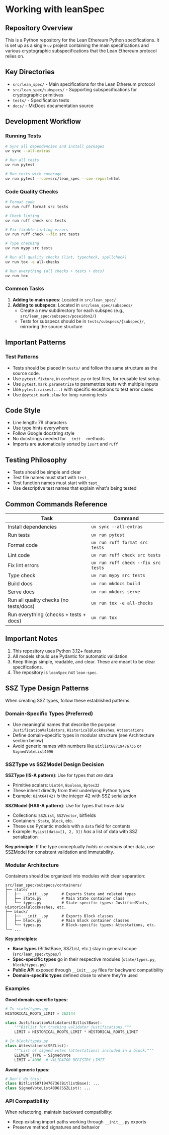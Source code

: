 # Working with leanSpec

## Repository Overview

This is a Python repository for the Lean Ethereum Python specifications. It is set up as
a single `uv` project containing the main specifications and various cryptographic
subspecifications that the Lean Ethereum protocol relies on.

## Key Directories

- `src/lean_spec/` - Main specifications for the Lean Ethereum protocol
- `src/lean_spec/subspecs/` - Supporting subspecifications for cryptographic primitives
- `tests/` - Specification tests
- `docs/` - MkDocs documentation source

## Development Workflow

### Running Tests
```bash
# Sync all dependencies and install packages
uv sync --all-extras

# Run all tests
uv run pytest

# Run tests with coverage
uv run pytest --cov=src/lean_spec --cov-report=html
```

### Code Quality Checks
```bash
# Format code
uv run ruff format src tests

# Check linting
uv run ruff check src tests

# Fix fixable linting errors
uv run ruff check --fix src tests

# Type checking
uv run mypy src tests

# Run all quality checks (lint, typecheck, spellcheck)
uv run tox -e all-checks

# Run everything (all checks + tests + docs)
uv run tox
```

### Common Tasks

1. **Adding to main specs**: Located in `src/lean_spec/`
2. **Adding to subspecs**: Located in `src/lean_spec/subspecs/`
   - Create a new subdirectory for each subspec (e.g., `src/lean_spec/subspecs/poseidon2/`)
   - Tests for subspecs should be in `tests/subspecs/{subspec}/`, mirroring the source structure

## Important Patterns

### Test Patterns
- Tests should be placed in `tests/` and follow the same structure as the source code.
- Use `pytest.fixture`, in `conftest.py` or test files, for reusable test setup.
- Use `pytest.mark.parametrize` to parametrize tests with multiple inputs
- Use `pytest.raises(...)` with specific exceptions to test error cases
- Use `@pytest.mark.slow` for long-running tests

## Code Style

- Line length: 79 characters
- Use type hints everywhere
- Follow Google docstring style
- No docstrings needed for `__init__` methods
- Imports are automatically sorted by `isort` and `ruff`

## Testing Philosophy

- Tests should be simple and clear
- Test file names must start with `test_`
- Test function names must start with `test_`
- Use descriptive test names that explain what's being tested

## Common Commands Reference

| Task                                   | Command                             |
|----------------------------------------|-------------------------------------|
| Install dependencies                   | `uv sync --all-extras`              |
| Run tests                              | `uv run pytest`                     |
| Format code                            | `uv run ruff format src tests`      |
| Lint code                              | `uv run ruff check src tests`       |
| Fix lint errors                        | `uv run ruff check --fix src tests` |
| Type check                             | `uv run mypy src tests`             |
| Build docs                             | `uv run mkdocs build`               |
| Serve docs                             | `uv run mkdocs serve`               |
| Run all quality checks (no tests/docs) | `uv run tox -e all-checks`          |
| Run everything (checks + tests + docs) | `uv run tox`                        |

## Important Notes

1. This repository uses Python 3.12+ features
2. All models should use Pydantic for automatic validation.
3. Keep things simple, readable, and clear. These are meant to be clear specifications.
4. The repository is `leanSpec` not `lean-spec`.

## SSZ Type Design Patterns

When creating SSZ types, follow these established patterns:

### Domain-Specific Types (Preferred)
- Use meaningful names that describe the purpose: `JustificationValidators`, `HistoricalBlockHashes`, `Attestations`
- Define domain-specific types in modular structure (see Architecture section below)
- Avoid generic names with numbers like `Bitlist68719476736` or `SignedVoteList4096`

### SSZType vs SSZModel Design Decision

**SSZType (IS-A pattern)**: Use for types that *are* data
- Primitive scalars: `Uint64`, `Boolean`, `Bytes32`
- These inherit directly from their underlying Python types
- Example: `Uint64(42)` *is* the integer 42 with SSZ serialization

**SSZModel (HAS-A pattern)**: Use for types that *have* data
- Collections: `SSZList`, `SSZVector`, bitfields
- Containers: `State`, `Block`, etc.
- These use Pydantic models with a `data` field for contents
- Example: `MyList(data=[1, 2, 3])` *has* a list of data with SSZ serialization

**Key principle**: If the type conceptually *holds* or *contains* other data, use SSZModel for consistent validation and immutability.

### Modular Architecture

Containers should be organized into modules with clear separation:

```
src/lean_spec/subspecs/containers/
├── state/
│   ├── __init__.py      # Exports State and related types
│   ├── state.py         # Main State container class
│   └── types.py         # State-specific types: JustifiedSlots, HistoricalBlockHashes, etc.
├── block/
│   ├── __init__.py      # Exports Block classes
│   ├── block.py         # Main Block container classes
│   └── types.py         # Block-specific types: Attestations, etc.
└── ...
```

**Key principles:**
- **Base types** (BitlistBase, SSZList, etc.) stay in general scope (`src/lean_spec/types/`)
- **Spec-specific types** go in their respective modules (`state/types.py`, `block/types.py`)
- **Public API** exposed through `__init__.py` files for backward compatibility
- **Domain-specific types** defined close to where they're used

### Examples

**Good domain-specific types:**
```python
# In state/types.py
HISTORICAL_ROOTS_LIMIT = 262144

class JustificationValidators(BitlistBase):
    """Bitlist for tracking validator justifications."""
    LIMIT = HISTORICAL_ROOTS_LIMIT * HISTORICAL_ROOTS_LIMIT

# In block/types.py
class Attestations(SSZList):
    """List of signed votes (attestations) included in a block."""
    ELEMENT_TYPE = SignedVote
    LIMIT = 4096  # VALIDATOR_REGISTRY_LIMIT
```

**Avoid generic types:**
```python
# Don't do this:
class Bitlist68719476736(BitlistBase): ...
class SignedVoteList4096(SSZList): ...
```

### API Compatibility

When refactoring, maintain backward compatibility:
- Keep existing import paths working through `__init__.py` exports
- Preserve method signatures and behavior
